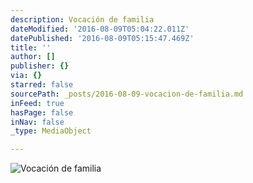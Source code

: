 ```yaml
---
description: Vocación de familia
dateModified: '2016-08-09T05:04:22.011Z'
datePublished: '2016-08-09T05:15:47.469Z'
title: ''
author: []
publisher: {}
via: {}
starred: false
sourcePath: _posts/2016-08-09-vocacion-de-familia.md
inFeed: true
hasPage: false
inNav: false
_type: MediaObject

---
```

![Vocación de familia](https://the-grid-user-content.s3-us-west-2.amazonaws.com/be803caf-1a4b-4f57-a683-3c168d654603.jpg)